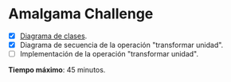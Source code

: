 # Amalgama Challenge

- [X] [Diagrama de clases](1-diagrama_de_clases.md).
- [X] Diagrama de secuencia de la operación "transformar unidad".
- [ ] Implementación de la operación "transformar unidad".

**Tiempo máximo**: 45 minutos.

